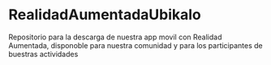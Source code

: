 # RealidadAumentadaUbikalo
Repositorio para la descarga de nuestra app movil con Realidad Aumentada, disponoble para nuestra comunidad y para los participantes de buestras actividades
